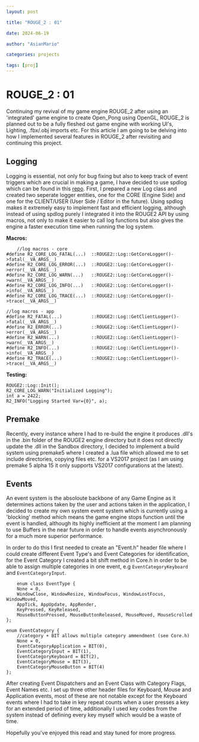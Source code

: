 ```yaml
---
layout: post

title: "ROUGE_2 : 01"

date: 2024-06-19

author: "AsianMario"

categories: projects

tags: [proj]
---
```


# ROUGE_2 : 01

Continuing my revival of my game engine ROUGE_2 after using an 'integrated' game engine to create Open_Pong using OpenGL, ROUGE_2 is planned out to be a fully fleshed out game engine with working UI's, Lighting, .fbx/.obj imports etc. For this article I am going to be delving into how I implemented several features in ROUGE_2 after revisiting and continuing this project.

## Logging

Logging is essential, not only for bug fixing but also to keep track of event triggers which are crucial in making a game, I have decided to use spdlog which can be found in this [repo](https://github.com/gabime/spdlog). First, I prepared a new Log class and created two seperate logger entities, one for the CORE (Engine Side) and one for the CLIENT/USER (User Side / Editor in the future). Using spdlog makes it extremely easy to implement fast and efficient logging, although instead of using spdlog purely I integrated it into the ROUGE2 API by using macros, not only to make it easier to call log functions but also gives the engine a faster execution time when running the log system.

**Macros:**

        //log macros - core
    #define R2_CORE_LOG_FATAL(...)	::ROUGE2::Log::GetCoreLogger()->fatal(__VA_ARGS__)
    #define R2_CORE_LOG_ERROR(...)	::ROUGE2::Log::GetCoreLogger()->error(__VA_ARGS__)
    #define R2_CORE_LOG_WARN(...)	::ROUGE2::Log::GetCoreLogger()->warn(__VA_ARGS__)
    #define R2_CORE_LOG_INFO(...)	::ROUGE2::Log::GetCoreLogger()->info(__VA_ARGS__)
    #define R2_CORE_LOG_TRACE(...)	::ROUGE2::Log::GetCoreLogger()->trace(__VA_ARGS__)

    //log macros - app
    #define R2_FATAL(...)			::ROUGE2::Log::GetClientLogger()->fatal(__VA_ARGS__)
    #define R2_ERROR(...)			::ROUGE2::Log::GetClientLogger()->error(__VA_ARGS__)
    #define R2_WARN(...)			::ROUGE2::Log::GetClientLogger()->warn(__VA_ARGS__)
    #define R2_INFO(...)			::ROUGE2::Log::GetClientLogger()->info(__VA_ARGS__)
    #define R2_TRACE(...)			::ROUGE2::Log::GetClientLogger()->trace(__VA_ARGS__)

**Testing:**

    ROUGE2::Log::Init();
    R2_CORE_LOG_WARN("Initialized Logging");
    int a = 2422;
    R2_INFO("Logging Started Var={0}", a);

## Premake

Recently, every instance where I had to re-build the engine it produces .dll's in the .bin folder of the ROUGE2 engine directory but it does not directly update the .dll in the Sandbox directory, I decided to implement a build system using premake5 where I created a .lua file which allowed me to set include directories, copying files etc. for a VS2017 project (as I am using premake 5 alpha 15 it only supports VS2017 configurations at the latest).

## Events

An event system is the absoloute backbone of any Game Engine as it determines actions taken by the user and actions taken in the application, I decided to create my own system event system which is currently using a 'blocking' method which means the game engine stops function until the event is handled, although its highly inefficient at the moment I am planning to use Buffers in the near future in order to handle events asynchronously for a much more superior performance.

In order to do this I first needed to create an "Event.h" header file where I could create different Event Type's and Event Categories for identification, for the Event Category I created a bit shift method in Core.h in order to be able to assign multiple categories in one event, e.g `EventCategoryKeyboard` and `EventCategoryInput`.

    	enum class EventType {
    	None = 0,
    	WindowClose, WindowResize, WindowFocus, WindowLostFocus, WindowMoved,
    	AppTick, AppUpdate, AppRender,
    	KeyPressed, KeyReleased,
    	MouseButtonPressed, MouseButtonReleased, MouseMoved, MouseScrolled
    };

    enum EventCategory {
    	//category + BIT allows multiple category ammendment (see Core.h)
    	None = 0,
    	EventCategoryApplication = BIT(0),
    	EventCategoryInput = BIT(1),
    	EventCategoryKeyboard = BIT(2),
    	EventCategoryMouse = BIT(3),
    	EventCategoryMouseButton = BIT(4)
    };

After creating Event Dispatchers and an Event Class with Category Flags, Event Names etc. I set up three other header files for Keyboard, Mouse and Application events, most of these are not notable except for the Keyboard events where I had to take in key repeat counts when a user presses a key for an extended period of time, additionally I used key codes from the system instead of defining every key myself which would be a waste of time.

Hopefully you've enjoyed this read and stay tuned for more progress.
